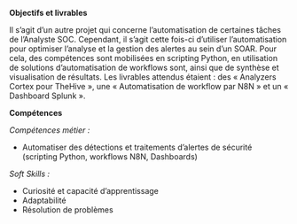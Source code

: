 **Objectifs et livrables**

Il s’agit d’un autre projet qui concerne l’automatisation de certaines tâches de l’Analyste SOC. Cependant, il s’agit cette fois-ci d’utiliser l’automatisation pour optimiser l’analyse et la gestion des alertes au sein d’un SOAR. Pour cela, des compétences sont mobilisées en scripting Python, en utilisation de solutions d’automatisation de workflows sont, ainsi que de synthèse et visualisation de résultats.
Les livrables attendus étaient : des « Analyzers Cortex pour TheHive », une « Automatisation de workflow par N8N » et un « Dashboard Splunk ».

**Compétences**

*Compétences métier :*

- Automatiser des détections et traitements d’alertes de sécurité (scripting Python, workflows N8N, Dashboards)

*Soft Skills :*

- Curiosité et capacité d’apprentissage
- Adaptabilité
- Résolution de problèmes
